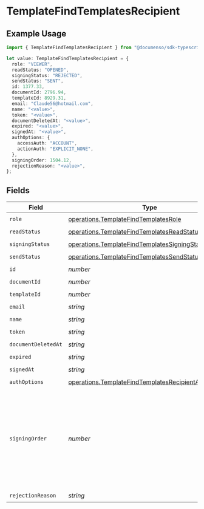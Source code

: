 # TemplateFindTemplatesRecipient

## Example Usage

```typescript
import { TemplateFindTemplatesRecipient } from "@documenso/sdk-typescript/models/operations";

let value: TemplateFindTemplatesRecipient = {
  role: "VIEWER",
  readStatus: "OPENED",
  signingStatus: "REJECTED",
  sendStatus: "SENT",
  id: 1377.33,
  documentId: 2796.94,
  templateId: 8929.31,
  email: "Claude56@hotmail.com",
  name: "<value>",
  token: "<value>",
  documentDeletedAt: "<value>",
  expired: "<value>",
  signedAt: "<value>",
  authOptions: {
    accessAuth: "ACCOUNT",
    actionAuth: "EXPLICIT_NONE",
  },
  signingOrder: 1504.12,
  rejectionReason: "<value>",
};
```

## Fields

| Field                                                                                                                        | Type                                                                                                                         | Required                                                                                                                     | Description                                                                                                                  |
| ---------------------------------------------------------------------------------------------------------------------------- | ---------------------------------------------------------------------------------------------------------------------------- | ---------------------------------------------------------------------------------------------------------------------------- | ---------------------------------------------------------------------------------------------------------------------------- |
| `role`                                                                                                                       | [operations.TemplateFindTemplatesRole](../../models/operations/templatefindtemplatesrole.md)                                 | :heavy_check_mark:                                                                                                           | N/A                                                                                                                          |
| `readStatus`                                                                                                                 | [operations.TemplateFindTemplatesReadStatus](../../models/operations/templatefindtemplatesreadstatus.md)                     | :heavy_check_mark:                                                                                                           | N/A                                                                                                                          |
| `signingStatus`                                                                                                              | [operations.TemplateFindTemplatesSigningStatus](../../models/operations/templatefindtemplatessigningstatus.md)               | :heavy_check_mark:                                                                                                           | N/A                                                                                                                          |
| `sendStatus`                                                                                                                 | [operations.TemplateFindTemplatesSendStatus](../../models/operations/templatefindtemplatessendstatus.md)                     | :heavy_check_mark:                                                                                                           | N/A                                                                                                                          |
| `id`                                                                                                                         | *number*                                                                                                                     | :heavy_check_mark:                                                                                                           | N/A                                                                                                                          |
| `documentId`                                                                                                                 | *number*                                                                                                                     | :heavy_check_mark:                                                                                                           | N/A                                                                                                                          |
| `templateId`                                                                                                                 | *number*                                                                                                                     | :heavy_check_mark:                                                                                                           | N/A                                                                                                                          |
| `email`                                                                                                                      | *string*                                                                                                                     | :heavy_check_mark:                                                                                                           | N/A                                                                                                                          |
| `name`                                                                                                                       | *string*                                                                                                                     | :heavy_check_mark:                                                                                                           | N/A                                                                                                                          |
| `token`                                                                                                                      | *string*                                                                                                                     | :heavy_check_mark:                                                                                                           | N/A                                                                                                                          |
| `documentDeletedAt`                                                                                                          | *string*                                                                                                                     | :heavy_check_mark:                                                                                                           | N/A                                                                                                                          |
| `expired`                                                                                                                    | *string*                                                                                                                     | :heavy_check_mark:                                                                                                           | N/A                                                                                                                          |
| `signedAt`                                                                                                                   | *string*                                                                                                                     | :heavy_check_mark:                                                                                                           | N/A                                                                                                                          |
| `authOptions`                                                                                                                | [operations.TemplateFindTemplatesRecipientAuthOptions](../../models/operations/templatefindtemplatesrecipientauthoptions.md) | :heavy_check_mark:                                                                                                           | N/A                                                                                                                          |
| `signingOrder`                                                                                                               | *number*                                                                                                                     | :heavy_check_mark:                                                                                                           | The order in which the recipient should sign the document. Only works if the document is set to sequential signing.          |
| `rejectionReason`                                                                                                            | *string*                                                                                                                     | :heavy_check_mark:                                                                                                           | N/A                                                                                                                          |